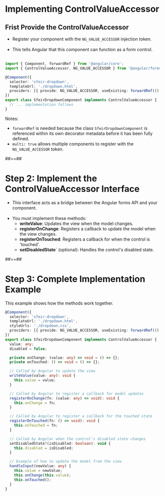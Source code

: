 <!-- .slide: class="with-code inconsolata" -->

# Implementing ControlValueAccessor

## Frist Provide the ControlValueAccessor

- Register your component with the `NG_VALUE_ACCESSOR` injection token. <br/><br/>
- This tells Angular that this component can function as a form control. <br/><br/>

```typescript
import { Component, forwardRef } from '@angular/core';
import { ControlValueAccessor, NG_VALUE_ACCESSOR } from '@angular/forms';

@Component({
  selector: 'sfeir-dropdown',
  templateUrl: './dropdown.html',
  providers: [{ provide: NG_VALUE_ACCESSOR, useExisting: forwardRef(() => SfeirDropdownComponent), multi: true }],
})
export class SfeirDropdownComponent implements ControlValueAccessor {
  // ... implementation follows
}
```

<!-- .element: class="medium-code" -->

Notes:

- `forwardRef` is needed because the class `SfeirDropdownComponent` is referenced within its own decorator metadata before it has been fully defined.
- `multi: true` allows multiple components to register with the `NG_VALUE_ACCESSOR` token.

##==##

<!-- .slide -->

# Step 2: Implement the ControlValueAccessor Interface

- This interface acts as a bridge between the Angular forms API and your component. <br/><br/>
- You must implement these methods:
  - **writeValue**: Updates the view when the model changes.
  - **registerOnChange**: Registers a callback to update the model when the view changes.
  - **registerOnTouched**: Registers a callback for when the control is 'touched'.
  - **setDisabledState**` (optional): Handles the control's disabled state.

##==##

<!-- .slide: class="with-code inconsolata" -->

# Step 3: Complete Implementation Example

This example shows how the methods work together.

```typescript
@Component({
  selector: 'sfeir-dropdown',
  templateUrl: './dropdown.html',
  styleUrls: './dropdown.css',
  providers: [{ provide: NG_VALUE_ACCESSOR, useExisting: forwardRef(() => SfeirDropdownComponent), multi: true }],
})
export class SfeirDropdownComponent implements ControlValueAccessor {
  value: any;
  disabled = false;

  private onChange: (value: any) => void = () => {};
  private onTouched: () => void = () => {};

  // Called by Angular to update the view
  writeValue(value: any): void {
    this.value = value;
  }

  // Called by Angular to register a callback for model updates
  registerOnChange(fn: (value: any) => void): void {
    this.onChange = fn;
  }

  // Called by Angular to register a callback for the touched state
  registerOnTouched(fn: () => void): void {
    this.onTouched = fn;
  }

  // Called by Angular when the control's disabled state changes
  setDisabledState?(isDisabled: boolean): void {
    this.disabled = isDisabled;
  }

  // Example of how to update the model from the view
  handleInput(newValue: any) {
    this.value = newValue;
    this.onChange(this.value);
    this.onTouched();
  }
}
```

<!-- .element: class="small-code" -->
